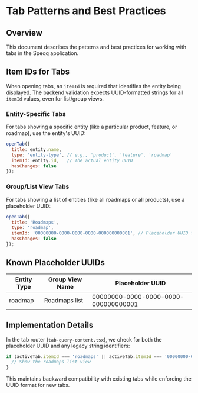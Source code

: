 # Tab Patterns and Best Practices

## Overview
This document describes the patterns and best practices for working with tabs in the Speqq application.

## Item IDs for Tabs

When opening tabs, an `itemId` is required that identifies the entity being displayed. The backend validation expects UUID-formatted strings for all `itemId` values, even for list/group views.

### Entity-Specific Tabs

For tabs showing a specific entity (like a particular product, feature, or roadmap), use the entity's UUID:

```javascript
openTab({
  title: entity.name,
  type: 'entity-type', // e.g., 'product', 'feature', 'roadmap'
  itemId: entity.id,   // The actual entity UUID
  hasChanges: false
});
```

### Group/List View Tabs

For tabs showing a list of entities (like all roadmaps or all products), use a placeholder UUID:

```javascript
openTab({
  title: 'Roadmaps',
  type: 'roadmap',
  itemId: '00000000-0000-0000-0000-000000000001', // Placeholder UUID for roadmaps list
  hasChanges: false
});
```

## Known Placeholder UUIDs

| Entity Type | Group View Name | Placeholder UUID |
|-------------|----------------|-------------------|
| roadmap     | Roadmaps list   | 00000000-0000-0000-0000-000000000001 |

## Implementation Details

In the tab router (`tab-query-content.tsx`), we check for both the placeholder UUID and any legacy string identifiers:

```javascript
if (activeTab.itemId === 'roadmaps' || activeTab.itemId === '00000000-0000-0000-0000-000000000001') {
  // Show the roadmaps list view
}
```

This maintains backward compatibility with existing tabs while enforcing the UUID format for new tabs. 